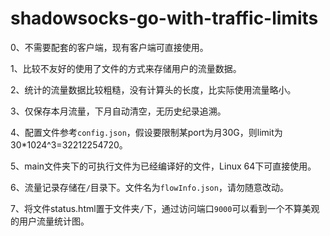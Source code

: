 # shadowsocks-go-with-traffic-limits

0、不需要配套的客户端，现有客户端可直接使用。

1、比较不友好的使用了文件的方式来存储用户的流量数据。

2、统计的流量数据比较粗糙，没有计算头的长度，比实际使用流量略小。

3、仅保存本月流量，下月自动清空，无历史纪录追溯。

4、配置文件参考`config.json`，假设要限制某port为月30G，则limit为30*1024^3=32212254720。

5、main文件夹下的可执行文件为已经编译好的文件，Linux 64下可直接使用。

6、流量记录存储在`/`目录下。文件名为`flowInfo.json`，请勿随意改动。

7、将文件status.html置于文件夹`/`下，通过访问端口`9000`可以看到一个不算美观的用户流量统计图。
